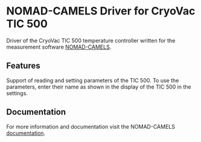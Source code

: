 # NOMAD-CAMELS Driver for CryoVac TIC 500

Driver of the CryoVac TIC 500 temperature controller written for the measurement software [NOMAD-CAMELS](https://fau-lap.github.io/NOMAD-CAMELS/).

## Features
Support of reading and setting parameters of the TIC 500.
To use the parameters, enter their name as shown in the display of the TIC 500 in the settings.


## Documentation

For more information and documentation visit the NOMAD-CAMELS [documentation](https://fau-lap.github.io/NOMAD-CAMELS/doc/instruments/instruments.html).